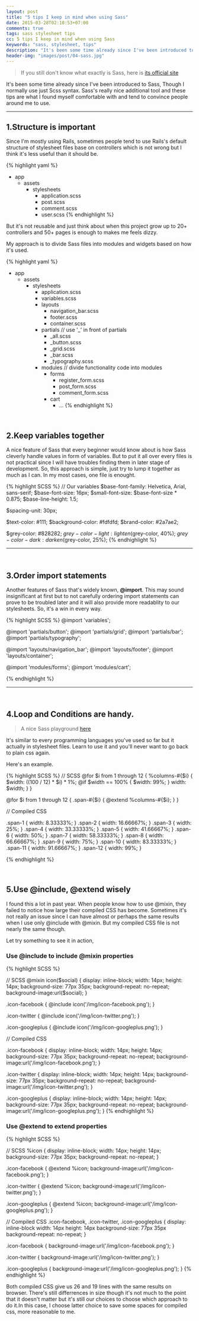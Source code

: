 ```yaml
---
layout: post
title: "5 tips I keep in mind when using Sass"
date: 2015-03-28T02:10:53+07:00
comments: true
tags: sass stylesheet tips
cc: 5 tips I keep in mind when using Sass
keywords: "sass, stylesheet, tips"
description: "It's been some time already since I've been introduced to Sass, Though I normally use just Scss syntax. Sass's really nice additional tool and these tips are what I found myself comfortable with and tend to convince people around me to use..."
header-img: "images/post/04-sass.jpg"
---
```


>If you still don't know what exactly is Sass, here is [its official site](http://Sass-lang.org)

It's been some time already since I've been introduced to Sass, Though I normally use just Scss syntax. Sass's really nice additional tool and these tips are what I found myself comfortable with and tend to convince people around me to use.


*******


1.Structure is important
-----------------------
Since I'm mostly using Rails, sometimes people tend to use Rails's default structure of stylesheet files base on controllers which is not wrong but I think it's less useful than it should be.

{% highlight yaml %}
- app
  + assets
    * stylesheets
      - application.scss
      - post.scss
      - comment.scss
      - user.scss
{% endhighlight %}

But it's not reusable and just think about when this project grow up to 20+ controllers and 50+ pages is enough to makes me feels dizzy.


My approach is to divide Sass files into modules and widgets based on how it's used.

{% highlight yaml %}
- app
  + assets
    * stylesheets
      - application.scss
      - variables.scss
      - layouts
        * navigation_bar.scss
        * footer.scss
        * container.scss
      - partials // use '_' in front of partials
        * _all.scss
        * _button.scss
        * _grid.scss
        * _bar.scss
        * _typography.scss
      - modules // divide functionality code into modules
        * forms
          - register_form.scss
          - post_form.scss
          - comment_form.scss
        * cart
          - ...
{% endhighlight %}

&nbsp;


2.Keep variables together
------------------------

A nice feature of Sass that every beginner would know about is how Sass cleverly handle values in form of variables. But to put it all over every files is not practical since I will have troubles finding them in later stage of development. So, this approach is simple, just try to lump it together as much as I can. In my most cases, one file is enought.

{% highlight SCSS %}
// Our variables
$base-font-family: Helvetica, Arial, sans-serif;
$base-font-size:   16px;
$small-font-size:  $base-font-size * 0.875;
$base-line-height: 1.5;

$spacing-unit:     30px;

$text-color:       #111;
$background-color: #fdfdfd;
$brand-color:      #2a7ae2;

$grey-color:       #828282;
$grey-color-light: lighten($grey-color, 40%);
$grey-color-dark:  darken($grey-color, 25%);
{% endhighlight %}

******
&nbsp;


3.Order import statements
-----------------------

Another features of Sass that's widely known, **@import**.
This may sound insignificant at first but to not carefully ordering import statements can prove to be troubled later and it will also provide more readablity to our stylesheets. So, it's a win in every way.

{% highlight SCSS %}
@import 'variables';

@import 'partials/button';
@import 'partials/grid';
@import 'partials/bar';
@import 'partials/typography';

@import 'layouts/navigation_bar';
@import 'layouts/footer';
@import 'layouts/container';

@import 'modules/forms';
@import 'modules/cart';

{% endhighlight %}
******
&nbsp;

4.Loop and Conditions are handy.
---------------------------------
> A nice Sass playground [here](http://Sassmeister.com)


It's similar to every programming languages you've used so far but it actually in stylesheet files. Learn to use it and you'll never want to go back to plain css again.

Here's an example.

{% highlight SCSS %}
// SCSS
@for $i from 1 through 12 {
  %columns-#{$i} {
    $width: ((100 / 12) * $i) * 1%;
    @if $width == 100% {
      $width: 99%;
    }
    width: $width;
  }
}

@for $i from 1 through 12 {
  .span-#{$i} {
    @extend %columns-#{$i};
  }
}


// Compiled CSS

.span-1 {
  width: 8.33333%;
}
.span-2 {
  width: 16.66667%;
}
.span-3 {
  width: 25%;
}
.span-4 {
  width: 33.33333%;
}
.span-5 {
  width: 41.66667%;
}
.span-6 {
  width: 50%;
}
.span-7 {
  width: 58.33333%;
}
.span-8 {
  width: 66.66667%;
}
.span-9 {
  width: 75%;
}
.span-10 {
  width: 83.33333%;
}
.span-11 {
  width: 91.66667%;
}
.span-12 {
  width: 99%;
}


{% endhighlight %}

&nbsp;


5.Use @include, @extend wisely
-----------------------------

I found this a lot in past year. When people know how to use @mixin, they failed to notice how large their compiled CSS has become. Sometimes it's not really an issue since I can have almost or perhaps the same results when I use only @include with @mixin. But my compiled CSS file is not nearly the same though.

Let try something to see it in action,


### Use @include to include @mixin properties
{% highlight SCSS %}

// SCSS
@mixin icon($social) {
  display: inline-block;
  width: 14px;
  height: 14px;
  background-size: 77px 35px;
  background-repeat: no-repeat;
  background-image:url($social);
}

.icon-facebook {
  @include icon('/img/icon-facebook.png');
}

.icon-twitter {
  @include icon('/img/icon-twitter.png');
}

.icon-googleplus {
  @include icon('/img/icon-googleplus.png');
}

// Compiled CSS

.icon-facebook {
  display: inline-block;
  width: 14px;
  height: 14px;
  background-size: 77px 35px;
  background-repeat: no-repeat;
  background-image:url('/img/icon-facebook.png');
}

.icon-twitter {
  display: inline-block;
  width: 14px;
  height: 14px;
  background-size: 77px 35px;
  background-repeat: no-repeat;
  background-image:url('/img/icon-twitter.png');
}

.icon-googleplus {
  display: inline-block;
  width: 14px;
  height: 14px;
  background-size: 77px 35px;
  background-repeat: no-repeat;
  background-image:url('/img/icon-googleplus.png');
}
{% endhighlight %}
&nbsp;

### Use @extend to extend properties
{% highlight SCSS %}

// SCSS
%icon {
  display: inline-block;
  width: 14px;
  height: 14px;
  background-size: 77px 35px;
  background-repeat: no-repeat;
}

.icon-facebook {
  @extend %icon;
  background-image:url('/img/icon-facebook.png');
}

.icon-twitter {
  @extend %icon;
  background-image:url('/img/icon-twitter.png');
}

.icon-googleplus {
  @extend %icon;
  background-image:url('/img/icon-googleplus.png');
}

// Compiled CSS
.icon-facebook, .icon-twitter, .icon-googleplus {
  display: inline-block
  width: 14px
  height: 14px
  background-size: 77px 35px
  background-repeat: no-repeat;
}

.icon-facebook {
  background-image:url('/img/icon-facebook.png');
}

.icon-twitter {
  background-image:url('/img/icon-twitter.png');
}

.icon-googleplus {
  background-image:url('/img/icon-googleplus.png');
}
{% endhighlight %}


Both compiled CSS give us 26 and 19 lines with the same results on browser. There's still differrences in size though it's not much to the point that it doesn't matter but it's still our choices to choose which approach to do it.In this case, I choose latter choice to save some spaces for compiled css, more reasonable to me.
&nbsp;

